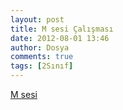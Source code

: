 ```yaml
---
layout: post
title: M sesi Çalışması
date: 2012-08-01 13:46
author: Dosya
comments: true
tags: [2Sınıf]
---
```

<a href="http://yadi.sk/d/vtx9_AYo0K53" target="_blank">M sesi</a>
